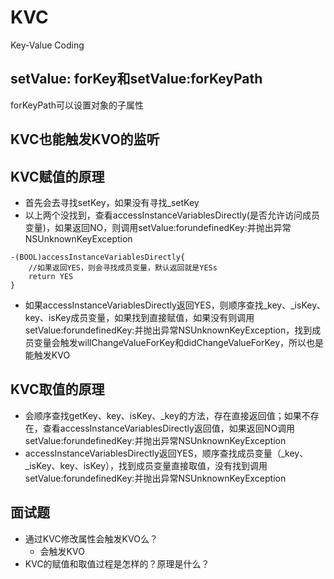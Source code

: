 # KVC  
Key-Value Coding

## setValue: forKey和setValue:forKeyPath
forKeyPath可以设置对象的子属性

## KVC也能触发KVO的监听

## KVC赋值的原理
- 首先会去寻找setKey，如果没有寻找_setKey
- 以上两个没找到，查看accessInstanceVariablesDirectly(是否允许访问成员变量)，如果返回NO，则调用setValue:forundefinedKey:并抛出异常NSUnknownKeyException
```objc
-(BOOL)accessInstanceVariablesDirectly{
    //如果返回YES，则会寻找成员变量，默认返回就是YESs
    return YES
}
```
- 如果accessInstanceVariablesDirectly返回YES，则顺序查找_key、_isKey、key、isKey成员变量，如果找到直接赋值，如果没有则调用setValue:forundefinedKey:并抛出异常NSUnknownKeyException，找到成员变量会触发willChangeValueForKey和didChangeValueForKey，所以也是能触发KVO

## KVC取值的原理
- 会顺序查找getKey、key、isKey、_key的方法，存在直接返回值；如果不存在，查看accessInstanceVariablesDirectly返回值，如果返回NO调用setValue:forundefinedKey:并抛出异常NSUnknownKeyException
- accessInstanceVariablesDirectly返回YES，顺序查找成员变量（_key、_isKey、key、isKey），找到成员变量直接取值，没有找到调用setValue:forundefinedKey:并抛出异常NSUnknownKeyException

## 面试题
- 通过KVC修改属性会触发KVO么？
  - 会触发KVO
- KVC的赋值和取值过程是怎样的？原理是什么？

